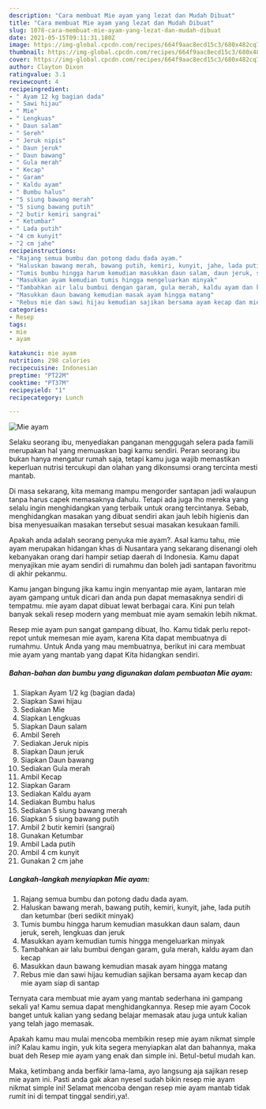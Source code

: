 ```yaml
---
description: "Cara membuat Mie ayam yang lezat dan Mudah Dibuat"
title: "Cara membuat Mie ayam yang lezat dan Mudah Dibuat"
slug: 1078-cara-membuat-mie-ayam-yang-lezat-dan-mudah-dibuat
date: 2021-05-15T09:11:31.180Z
image: https://img-global.cpcdn.com/recipes/664f9aac8ecd15c3/680x482cq70/mie-ayam-foto-resep-utama.jpg
thumbnail: https://img-global.cpcdn.com/recipes/664f9aac8ecd15c3/680x482cq70/mie-ayam-foto-resep-utama.jpg
cover: https://img-global.cpcdn.com/recipes/664f9aac8ecd15c3/680x482cq70/mie-ayam-foto-resep-utama.jpg
author: Clayton Dixon
ratingvalue: 3.1
reviewcount: 4
recipeingredient:
- " Ayam 12 kg bagian dada"
- " Sawi hijau"
- " Mie"
- " Lengkuas"
- " Daun salam"
- " Sereh"
- " Jeruk nipis"
- " Daun jeruk"
- " Daun bawang"
- " Gula merah"
- " Kecap"
- " Garam"
- " Kaldu ayam"
- " Bumbu halus"
- "5 siung bawang merah"
- "5 siung bawang putih"
- "2 butir kemiri sangrai"
- " Ketumbar"
- " Lada putih"
- "4 cm kunyit"
- "2 cm jahe"
recipeinstructions:
- "Rajang semua bumbu dan potong dadu dada ayam."
- "Haluskan bawang merah, bawang putih, kemiri, kunyit, jahe, lada putih dan ketumbar (beri sedikit minyak)"
- "Tumis bumbu hingga harum kemudian masukkan daun salam, daun jeruk, sereh, lengkuas dan jeruk"
- "Masukkan ayam kemudian tumis hingga mengeluarkan minyak"
- "Tambahkan air lalu bumbui dengan garam, gula merah, kaldu ayam dan kecap"
- "Masukkan daun bawang kemudian masak ayam hingga matang"
- "Rebus mie dan sawi hijau kemudian sajikan bersama ayam kecap dan mie ayam siap di santap"
categories:
- Resep
tags:
- mie
- ayam

katakunci: mie ayam 
nutrition: 298 calories
recipecuisine: Indonesian
preptime: "PT22M"
cooktime: "PT37M"
recipeyield: "1"
recipecategory: Lunch

---
```



![Mie ayam](https://img-global.cpcdn.com/recipes/664f9aac8ecd15c3/680x482cq70/mie-ayam-foto-resep-utama.jpg)

Selaku seorang ibu, menyediakan panganan menggugah selera pada famili merupakan hal yang memuaskan bagi kamu sendiri. Peran seorang ibu bukan hanya mengatur rumah saja, tetapi kamu juga wajib memastikan keperluan nutrisi tercukupi dan olahan yang dikonsumsi orang tercinta mesti mantab.

Di masa  sekarang, kita memang mampu mengorder santapan jadi walaupun tanpa harus capek memasaknya dahulu. Tetapi ada juga lho mereka yang selalu ingin menghidangkan yang terbaik untuk orang tercintanya. Sebab, menghidangkan masakan yang dibuat sendiri akan jauh lebih higienis dan bisa menyesuaikan masakan tersebut sesuai masakan kesukaan famili. 



Apakah anda adalah seorang penyuka mie ayam?. Asal kamu tahu, mie ayam merupakan hidangan khas di Nusantara yang sekarang disenangi oleh kebanyakan orang dari hampir setiap daerah di Indonesia. Kamu dapat menyajikan mie ayam sendiri di rumahmu dan boleh jadi santapan favoritmu di akhir pekanmu.

Kamu jangan bingung jika kamu ingin menyantap mie ayam, lantaran mie ayam gampang untuk dicari dan anda pun dapat memasaknya sendiri di tempatmu. mie ayam dapat dibuat lewat berbagai cara. Kini pun telah banyak sekali resep modern yang membuat mie ayam semakin lebih nikmat.

Resep mie ayam pun sangat gampang dibuat, lho. Kamu tidak perlu repot-repot untuk memesan mie ayam, karena Kita dapat membuatnya di rumahmu. Untuk Anda yang mau membuatnya, berikut ini cara membuat mie ayam yang mantab yang dapat Kita hidangkan sendiri.

<!--inarticleads1-->

##### Bahan-bahan dan bumbu yang digunakan dalam pembuatan Mie ayam:

1. Siapkan  Ayam 1/2 kg (bagian dada)
1. Siapkan  Sawi hijau
1. Sediakan  Mie
1. Siapkan  Lengkuas
1. Siapkan  Daun salam
1. Ambil  Sereh
1. Sediakan  Jeruk nipis
1. Siapkan  Daun jeruk
1. Siapkan  Daun bawang
1. Sediakan  Gula merah
1. Ambil  Kecap
1. Siapkan  Garam
1. Sediakan  Kaldu ayam
1. Sediakan  Bumbu halus
1. Sediakan 5 siung bawang merah
1. Siapkan 5 siung bawang putih
1. Ambil 2 butir kemiri (sangrai)
1. Gunakan  Ketumbar
1. Ambil  Lada putih
1. Ambil 4 cm kunyit
1. Gunakan 2 cm jahe




<!--inarticleads2-->

##### Langkah-langkah menyiapkan Mie ayam:

1. Rajang semua bumbu dan potong dadu dada ayam.
1. Haluskan bawang merah, bawang putih, kemiri, kunyit, jahe, lada putih dan ketumbar (beri sedikit minyak)
1. Tumis bumbu hingga harum kemudian masukkan daun salam, daun jeruk, sereh, lengkuas dan jeruk
1. Masukkan ayam kemudian tumis hingga mengeluarkan minyak
1. Tambahkan air lalu bumbui dengan garam, gula merah, kaldu ayam dan kecap
1. Masukkan daun bawang kemudian masak ayam hingga matang
1. Rebus mie dan sawi hijau kemudian sajikan bersama ayam kecap dan mie ayam siap di santap




Ternyata cara membuat mie ayam yang mantab sederhana ini gampang sekali ya! Kamu semua dapat menghidangkannya. Resep mie ayam Cocok banget untuk kalian yang sedang belajar memasak atau juga untuk kalian yang telah jago memasak.

Apakah kamu mau mulai mencoba membikin resep mie ayam nikmat simple ini? Kalau kamu ingin, yuk kita segera menyiapkan alat dan bahannya, maka buat deh Resep mie ayam yang enak dan simple ini. Betul-betul mudah kan. 

Maka, ketimbang anda berfikir lama-lama, ayo langsung aja sajikan resep mie ayam ini. Pasti anda gak akan nyesel sudah bikin resep mie ayam nikmat simple ini! Selamat mencoba dengan resep mie ayam mantab tidak rumit ini di tempat tinggal sendiri,ya!.

